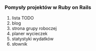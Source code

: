 ### Pomysły projektów w Ruby on Rails

1. lista TODO
2. blog
3. strona grupy roboczej
4. planer wycieczek
5. statystyki wydatków
6. słownik
